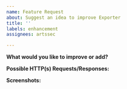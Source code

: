 ```yaml
---
name: Feature Request
about: Suggest an idea to improve Exporter
title: ''
labels: enhancement
assignees: artssec

---
```


**What would you like to improve or add?**

**Possible HTTP(s) Requests/Responses:**

**Screenshots:**
